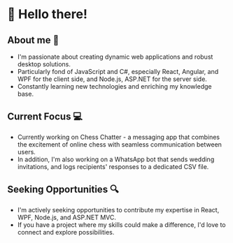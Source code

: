 # 👋 Hello there!

## About me 📝
- I'm passionate about creating dynamic web applications and robust desktop solutions.
- Particularly fond of JavaScript and C#, especially React, Angular, and WPF for the client side, and Node.js, ASP.NET for the server side.
- Constantly learning new technologies and enriching my knowledge base.

## Current Focus 💻
- Currently working on Chess Chatter - a messaging app that combines the excitement of online chess with seamless communication between users.
- In addition, I'm also working on a WhatsApp bot that sends wedding invitations, and logs recipients' responses to a dedicated CSV file. 

## Seeking Opportunities 🔍
- I'm actively seeking opportunities to contribute my expertise in React, WPF, Node.js, and ASP.NET MVC.
- If you have a project where my skills could make a difference, I'd love to connect and explore possibilities.
